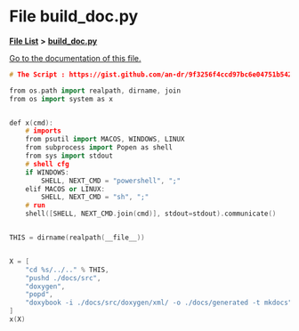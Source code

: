 
# File build\_doc.py

[**File List**](files.md) **>** [**build\_doc.py**](build__doc_8py.md)

[Go to the documentation of this file.](build__doc_8py.md) 


````cpp
# The Script : https://gist.github.com/an-dr/9f3256f4ccd97bc6e04751b542364bff

from os.path import realpath, dirname, join
from os import system as x


def x(cmd):
    # imports
    from psutil import MACOS, WINDOWS, LINUX
    from subprocess import Popen as shell
    from sys import stdout
    # shell cfg
    if WINDOWS:
        SHELL, NEXT_CMD = "powershell", ";"
    elif MACOS or LINUX:
        SHELL, NEXT_CMD = "sh", ";"
    # run
    shell([SHELL, NEXT_CMD.join(cmd)], stdout=stdout).communicate()


THIS = dirname(realpath(__file__))


X = [
    "cd %s/../.." % THIS,
    "pushd ./docs/src",
    "doxygen",
    "popd",
    "doxybook -i ./docs/src/doxygen/xml/ -o ./docs/generated -t mkdocs"
]
x(X)
````

